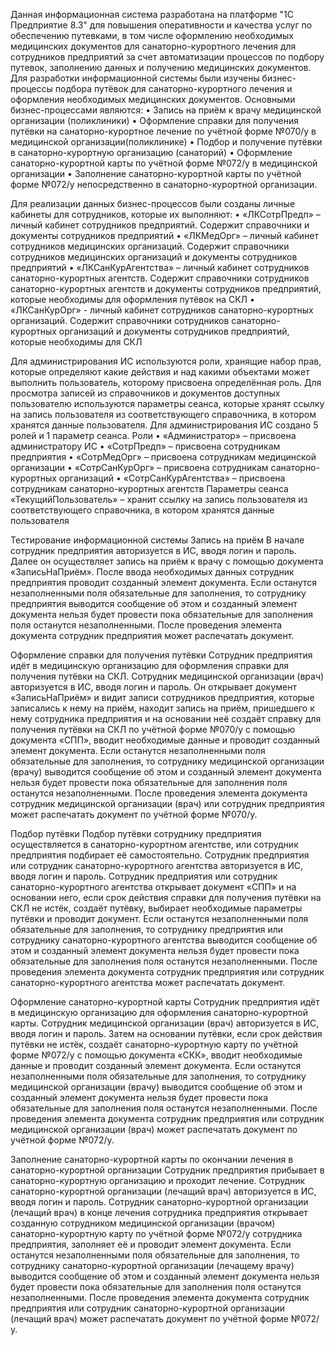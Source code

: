 Данная информационная система разработана на платформе "1С Предприятие 8.3" для повышения оперативности и качества услуг по обеспечению путевками, в том числе оформлению необходимых медицинских документов для санаторно-курортного лечения для сотрудников предприятий за счет автоматизации процессов по подбору путевок, заполнению данных и получению медицинских документов.
Для разработки информационной системы были изучены бизнес-процессы подбора путёвок для санаторно-курортного лечения и оформления необходимых медицинских документов.
Основными бизнес-процессами являются:
•	Запись на приём к врачу медицинской организации (поликлиники)
•	Оформление справки для получения путёвки на санаторно-курортное лечение по учётной форме №070/у в медицинской организации(поликлинике)
•	Подбор и получение путёвки в санаторно-курортную организацию (санаторий)
•	Оформление санаторно-курортной карты по учётной форме №072/у в медицинской организации
•	Заполнение санаторно-курортной карты по учётной форме №072/у непосредственно в санаторно-курортной организации.

Для реализации данных бизнес-процессов были созданы личные кабинеты для сотрудников, которые их выполняют:
•	«ЛКСотрПредп» – личный кабинет сотрудников предприятий. Содержит справочники и документы сотрудников предприятий
•	«ЛКМедОрг» – личный кабинет сотрудников медицинских организаций. Содержит справочники сотрудников медицинских организаций и документы сотрудников предприятий
•	«ЛКСанКурАгентства» – личный кабинет сотрудников санаторно-курортных агентств. Содержит справочники сотрудников санаторно-курортных агентств и документы сотрудников предприятий, которые необходимы для оформления путёвок на СКЛ
•	«ЛКСанКурОрг» - личный кабинет сотрудников санаторно-курортных организаций. Содержит справочники сотрудников санаторно-курортных организаций и документы сотрудников предприятий, которые необходимы для СКЛ

Для администрирования ИС используются роли, хранящие набор прав, которые определяют какие действия и над какими объектами может выполнить пользователь, которому присвоена определённая роль.
Для просмотра записей из справочников и документов доступных пользователю используются параметры сеанса, которые хранят ссылку на запись пользователя из соответствующего справочника, в котором хранятся данные пользователя.
Для администрирования ИС создано 5 ролей и 1 параметр сеанса.
Роли
•	«Администратор» – присвоена администратору ИС
•	«СотрПредп» – присвоена сотрудникам предприятия
•	«СотрМедОрг» – присвоена сотрудникам медицинской организации
•	«СотрСанКурОрг» – присвоена сотрудникам санаторно-курортных организаций
•	«СотрСанКурАгентства» – присвоена сотрудникам санаторно-курортных агентств
Параметры сеанса
«ТекущийПользователь» – хранит ссылку на запись пользователя из соответствующего справочника, в котором хранятся данные пользователя

Тестирование информационной системы
Запись на приём
В начале сотрудник предприятия авторизуется в ИС, вводя логин и пароль. Далее он осуществляет запись на приём к врачу с помощью документа «ЗаписьНаПриём». После ввода необходимых данных сотрудник предприятия проводит созданный элемент документа.
Если останутся незаполненными поля обязательные для заполнения, то сотруднику предприятия выводится сообщение об этом и созданный элемент документа нельзя будет провести пока обязательные для заполнения поля останутся незаполненными. После проведения элемента документа сотрудник предприятия может распечатать документ.

Оформление справки для получения путёвки
Сотрудник предприятия идёт в медицинскую организацию для оформления справки для получения путёвки на СКЛ.
Сотрудник медицинской организации (врач) авторизуется в ИС, вводя логин и пароль. Он открывает документ «ЗаписьНаПриём» и видит записи сотрудников предприятия, которые записались к нему на приём, находит запись на приём, пришедшего к нему сотрудника предприятия и на основании неё создаёт справку для получения путёвки на СКЛ по учётной форме №070/у с помощью документа «СПП», вводит необходимые данные и проводит созданный элемент документа. 
Если останутся незаполненными поля обязательные для заполнения, то сотруднику медицинской организации (врачу) выводится сообщение об этом и созданный элемент документа нельзя будет провести пока обязательные для заполнения поля останутся незаполненными. После проведения элемента документа сотрудник медицинской организации (врач) или сотрудник предприятия может распечатать документ по учётной форме №070/у.

Подбор путёвки
Подбор путёвки сотруднику предприятия осуществляется в санаторно-курортном агентстве, или сотрудник предприятия подбирает её самостоятельно. Сотрудник предприятия или сотрудник санаторно-курортного агентства авторизуется в ИС, вводя логин и пароль.
Сотрудник предприятия или сотрудник санаторно-курортного агентства открывает документ «СПП» и на основании него, если срок действия справки для получения путёвки на СКЛ не истёк, создаёт путёвку, выбирает необходимые параметры путёвки и проводит документ.
Если останутся незаполненными поля обязательные для заполнения, то сотруднику предприятия или сотруднику санаторно-курортного агентства выводится сообщение об этом и созданный элемент документа нельзя будет провести пока обязательные для заполнения поля останутся незаполненными. После проведения элемента документа сотрудник предприятия или сотрудник санаторно-курортного агентства может распечатать документ.

Оформление санаторно-курортной карты
Сотрудник предприятия идёт в медицинскую организацию для оформления санаторно-курортной карты. Сотрудник медицинской организации (врач) авторизуется в ИС, вводя логин и пароль. Затем на основании путёвки, если срок действия путёвки не истёк, создаёт санаторно-курортную карту по учётной форме №072/у с помощью документа «СКК», вводит необходимые данные и проводит созданный элемент документа.
Если останутся незаполненными поля обязательные для заполнения, то сотруднику медицинской организации (врачу) выводится сообщение об этом и созданный элемент документа нельзя будет провести пока обязательные для заполнения поля останутся незаполненными. После проведения элемента документа сотрудник предприятия или сотрудник медицинской организации (врач) может распечатать документ по учётной форме №072/у.

Заполнение санаторно-курортной карты по окончании лечения в санаторно-курортной организации
Сотрудник предприятия прибывает в санаторно-курортную организацию и проходит лечение.
Сотрудник санаторно-курортной организации (лечащий врач) авторизуется в ИС, вводя логин и пароль. Сотрудник санаторно-курортной организации (лечащий врач) в конце лечения сотрудника предприятия открывает созданную сотрудником медицинской организации (врачом) санаторно-курортную карту по учётной форме №072/у сотрудника предприятия, заполняет её и проводит элемент документа. 
Если останутся незаполненными поля обязательные для заполнения, то сотруднику санаторно-курортной организации (лечащему врачу) выводится сообщение об этом и созданный элемент документа нельзя будет провести пока обязательные для заполнения поля останутся незаполненными. После проведения элемента документа сотрудник предприятия или сотрудник санаторно-курортной организации (лечащий врач) может распечатать документ по учётной форме №072/у.


